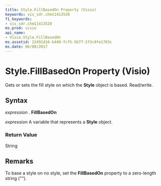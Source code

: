 ```yaml
---
title: Style.FillBasedOn Property (Visio)
keywords: vis_sdr.chm11413520
f1_keywords:
- vis_sdr.chm11413520
ms.prod: visio
api_name:
- Visio.Style.FillBasedOn
ms.assetid: 22491d16-b440-fcf5-5b77-2f2c9fe1703c
ms.date: 06/08/2017
---
```



# Style.FillBasedOn Property (Visio)

Gets or sets the fill style on which the **Style** object is based. Read/write.


## Syntax

 _expression_ . **FillBasedOn**

 _expression_ A variable that represents a **Style** object.


### Return Value

String


## Remarks

To base a style on no style, set the **FillBasedOn** property to a zero-length string ("").


